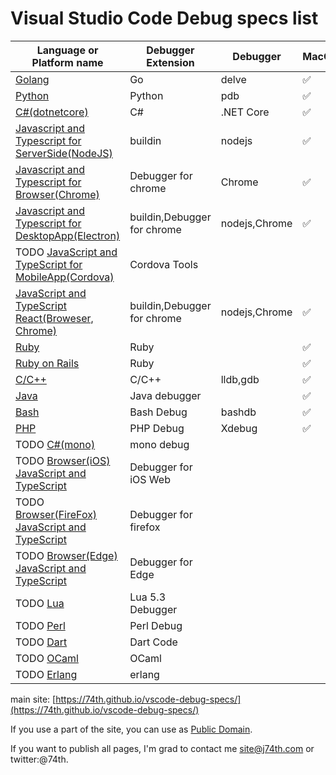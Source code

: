 <!-- vim: ts=2 sw=2 expandtab
-->
# Visual Studio Code Debug specs list

|Language or Platform name|Debugger Extension|Debugger|MacOS|Windows|Linux|
|---|---|---|---|---|---|
|[Golang](./golang)|Go|delve|✅|✅|✅|
|[Python](./python)|Python|pdb|✅|✅|✅|
|[C#(dotnetcore)](./csharp)|C#|.NET Core|✅|✅|✅|
|[Javascript and Typescript for ServerSide(NodeJS)](./javascript)|buildin|nodejs|✅|✅|✅|
|[Javascript and Typescript for Browser(Chrome)](./javascript_chrome)|Debugger for chrome|Chrome|✅|✅|✅|
|[Javascript and Typescript for DesktopApp(Electron)](./javascript_electron)|buildin,Debugger for chrome|nodejs,Chrome|✅|TODO|TODO|
|TODO [JavaScript and TypeScript for MobileApp(Cordova)](./javascript_cordova)|Cordova Tools|||||
|[JavaScript and TypeScript React(Broweser, Chrome)](./javascript_react)|buildin,Debugger for chrome|nodejs,Chrome|✅|TODO|TODO|
|[Ruby](./ruby)|Ruby||✅|TODO|TODO|
|[Ruby on Rails](./ruby_rails)|Ruby||✅|TODO|TODO|
|[C/C++](./cpp)|C/C++|lldb,gdb|✅|✅|✅|
|[Java](./java)|Java debugger||✅|HELP|✅|
|[Bash](./bash)|Bash Debug|bashdb|✅||✅|
|[PHP](./php)|PHP Debug|Xdebug|✅|✅|✅|
|TODO [C#(mono)](./csharp_mono)|mono debug|||||
|TODO [Browser(iOS) JavaScript and TypeScript](./javascript_ios)|Debugger for iOS Web|||||
|TODO [Browser(FireFox) JavaScript and TypeScript](./javascript_firefox)|Debugger for firefox|||||
|TODO [Browser(Edge) JavaScript and TypeScript](./javascript_edge)|Debugger for Edge|||||
|TODO [Lua](./Lua)|Lua 5.3 Debugger|||||
|TODO [Perl](./perl)|Perl Debug|||||
|TODO [Dart](./bash)|Dart Code|||||
|TODO [OCaml](./ocaml)|OCaml|||||
|TODO [Erlang](./erlang)|erlang|||||

main site: [https://74th.github.io/vscode-debug-specs/](https://74th.github.io/vscode-debug-specs/)

If you use a part of the site, you can use as [Public Domain](https://en.wikipedia.org/wiki/Public_domain).

If you want to publish all pages, I'm grad to contact me site@j74th.com or twitter:@74th.
